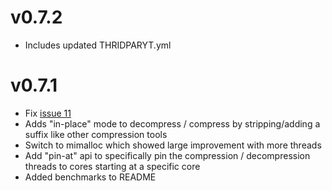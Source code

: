 # v0.7.2

- Includes updated THRIDPARYT.yml 

# v0.7.1

- Fix [issue 11](https://github.com/sstadick/crabz/issues/11)
- Adds "in-place" mode to decompress / compress by stripping/adding a suffix like other compression tools
- Switch to mimalloc which showed large improvement with more threads
- Add "pin-at" api to specifically pin the compression / decompression threads to cores starting at a specific core
- Added benchmarks to README
